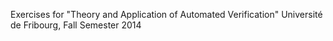 Exercises for "Theory and Application of Automated Verification"
Université de Fribourg, Fall Semester 2014